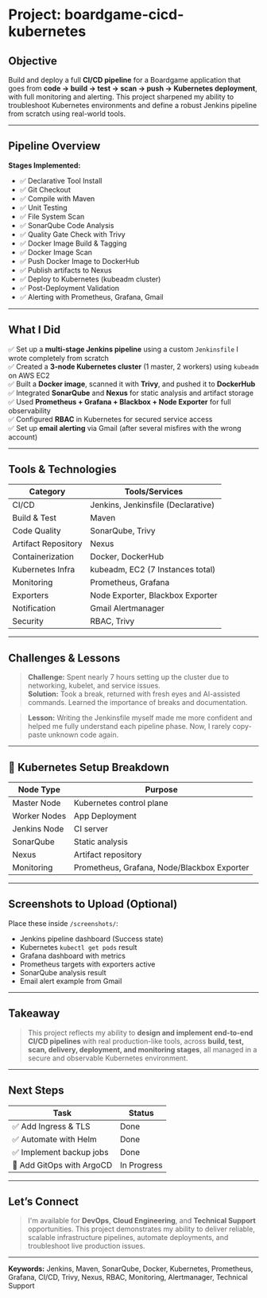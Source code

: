 # Project: boardgame-cicd-kubernetes

##  **Objective**

Build and deploy a full **CI/CD pipeline** for a Boardgame application that goes from **code → build → test → scan → push → Kubernetes deployment**, with full monitoring and alerting. This project sharpened my ability to troubleshoot Kubernetes environments and define a robust Jenkins pipeline from scratch using real-world tools.

---

## **Pipeline Overview**

**Stages Implemented:**
- ✅ Declarative Tool Install
- ✅ Git Checkout
- ✅ Compile with Maven
- ✅ Unit Testing
- ✅ File System Scan
- ✅ SonarQube Code Analysis
- ✅ Quality Gate Check with Trivy
- ✅ Docker Image Build & Tagging
- ✅ Docker Image Scan
- ✅ Push Docker Image to DockerHub
- ✅ Publish artifacts to Nexus
- ✅ Deploy to Kubernetes (kubeadm cluster)
- ✅ Post-Deployment Validation
- ✅ Alerting with Prometheus, Grafana, Gmail

---

##  **What I Did**

✅ Set up a **multi-stage Jenkins pipeline** using a custom `Jenkinsfile` I wrote completely from scratch  
✅ Created a **3-node Kubernetes cluster** (1 master, 2 workers) using `kubeadm` on AWS EC2  
✅ Built a **Docker image**, scanned it with **Trivy**, and pushed it to **DockerHub**  
✅ Integrated **SonarQube** and **Nexus** for static analysis and artifact storage  
✅ Used **Prometheus + Grafana + Blackbox + Node Exporter** for full observability  
✅ Configured **RBAC** in Kubernetes for secured service access  
✅ Set up **email alerting** via Gmail (after several misfires with the wrong account)

---

##  **Tools & Technologies**

| Category             | Tools/Services                            |
|----------------------|-------------------------------------------|
| CI/CD                | Jenkins, Jenkinsfile (Declarative)        |
| Build & Test         | Maven                                     |
| Code Quality         | SonarQube, Trivy                          |
| Artifact Repository  | Nexus                                     |
| Containerization     | Docker, DockerHub                         |
| Kubernetes Infra     | kubeadm, EC2 (7 Instances total)          |
| Monitoring           | Prometheus, Grafana                       |
| Exporters            | Node Exporter, Blackbox Exporter          |
| Notification         | Gmail Alertmanager                        |
| Security             | RBAC, Trivy                               |

---

## **Challenges & Lessons**

> **Challenge:** Spent nearly 7 hours setting up the cluster due to networking, kubelet, and service issues.  
> **Solution:** Took a break, returned with fresh eyes and AI-assisted commands. Learned the importance of breaks and documentation.  

> **Lesson:** Writing the Jenkinsfile myself made me more confident and helped me fully understand each pipeline phase. Now, I rarely copy-paste unknown code again.

---

## 🧰 **Kubernetes Setup Breakdown**

| Node Type     | Purpose                                   |
|---------------|-------------------------------------------|
| Master Node   | Kubernetes control plane                  |
| Worker Nodes  | App Deployment                            |
| Jenkins Node  | CI server                                 |
| SonarQube     | Static analysis                           |
| Nexus         | Artifact repository                       |
| Monitoring    | Prometheus, Grafana, Node/Blackbox Exporter|

---

## **Screenshots to Upload (Optional)**

Place these inside `/screenshots/`:
- Jenkins pipeline dashboard (Success state)
- Kubernetes `kubectl get pods` result
- Grafana dashboard with metrics
- Prometheus targets with exporters active
- SonarQube analysis result
- Email alert example from Gmail

---

## **Takeaway**

> This project reflects my ability to **design and implement end-to-end CI/CD pipelines** with real production-like tools, across **build, test, scan, delivery, deployment, and monitoring stages**, all managed in a secure and observable Kubernetes environment.

---

## **Next Steps**

| Task                        | Status |
|-----------------------------|--------|
| ✅ Add Ingress & TLS        | Done   |
| ✅ Automate with Helm       | Done   |
| ✅ Implement backup jobs    | Done   |
| 🔄 Add GitOps with ArgoCD   | In Progress |

---

## **Let’s Connect**

> I'm available for **DevOps**, **Cloud Engineering**, and **Technical Support** opportunities. This project demonstrates my ability to deliver reliable, scalable infrastructure pipelines, automate deployments, and troubleshoot live production issues.

---

**Keywords:** Jenkins, Maven, SonarQube, Docker, Kubernetes, Prometheus, Grafana, CI/CD, Trivy, Nexus, RBAC, Monitoring, Alertmanager, Technical Support
 
